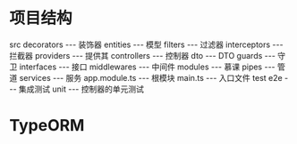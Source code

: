 # 项目结构
src
  decorators      --- 装饰器
  entities        --- 模型
  filters         --- 过滤器
  interceptors    --- 拦截器
  providers       --- 提供其
  controllers     --- 控制器
  dto             --- DTO
  guards          --- 守卫
  interfaces      --- 接口
  middlewares     --- 中间件
  modules         --- 慕课
  pipes           --- 管道
  services        --- 服务
  app.module.ts   --- 根模块
  main.ts         --- 入口文件
test
  e2e             --- 集成测试
  unit            --- 控制器的单元测试

# TypeORM

